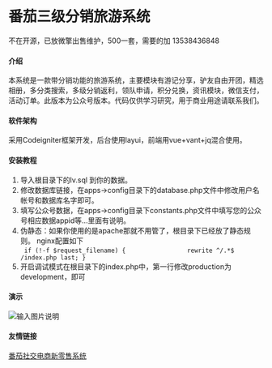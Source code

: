 # 番茄三级分销旅游系统

不在开源，已放微擎出售维护，500一套，需要的加 13538436848

#### 介绍
本系统是一款带分销功能的旅游系统，主要模块有游记分享，驴友自由开团，精选相册，多分类搜索，多级分销返利，领队申请，积分兑换，资讯模块，微信支付，活动订单。此版本为公众号版本。代码仅供学习研究，用于商业用途请联系我们。
#### 软件架构
采用Codeigniter框架开发，后台使用layui，前端用vue+vant+jq混合使用。


#### 安装教程

1. 导入根目录下的lv.sql 到你的数据。
2. 修改数据库链接，在apps->config目录下的database.php文件中修改用户名帐号和数据库名字即可。
3. 填写公众号数据，在apps->config目录下constants.php文件中填写您的公众号相应数据appid等...里面有说明。
4. 伪静态：如果你使用的是apache那就不用管了，根目录下已经放了静态规则。
nginx配置如下 <br>
` if (!-f $request_filename) {                
 			rewrite ^/.*$ /index.php last;
  }`
5. 开启调试模式在根目录下的index.php中，第一行修改production为development，即可
#### 演示
![输入图片说明](https://images.gitee.com/uploads/images/2019/0930/152018_b6815afd_430822.jpeg "qrcode_for_gh_014c66f6d601_258.jpg")


#### 友情链接
[番茄社交电商新零售系统](https://gitee.com/chaituan/fanqie_mall)

